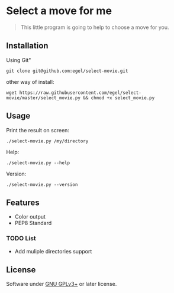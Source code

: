 # Select a move for me
> This little program is going to help to choose a move for you.


## Installation
Using Git"
```
git clone git@github.com:egel/select-movie.git
```

other way of install:
```
wget https://raw.githubusercontent.com/egel/select-movie/master/select_movie.py && chmod +x select_movie.py
```


## Usage
Print the result on screen:
```
./select-movie.py /my/directory
```

Help:
```
./select-movie.py --help
```

Version:
```
./select-movie.py --version
```


## Features

  - Color output
  - PEP8 Standard

### TODO List

  - Add muliple directories support


## License
Software under [GNU GPLv3+](http://gnu.org/licenses/gpl.html) or later license.
